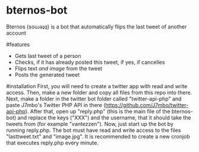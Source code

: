 # bternos-bot
Bternos (souɹǝʇq) is a bot that automatically flips the last tweet of another account

#features
- Gets last tweet of a person
- Checks, if it has already posted this tweet, if yes, if cancelles
- Flips text *and image* from the tweet
- Posts the generated tweet

#installation
First, you will need to create a twitter app with read and write access.
Then, make a new folder and copy all files from this repo into there.
Next, make a folder in the twitter bot folder called "twitter-api-php" and paste J7mbo's Twitter PHP API in there (https://github.com/J7mbo/twitter-api-php).
After that, open up "reply.php" (this is the main file of the bternos-bot) and replace the keys ("XXX") and the username, that it should take the tweets from (for example "vantezzen").
Now, just start up the bot by running reply.php. The bot must have read and write access to the files "lasttweet.txt" and "image.jpg". It is recommended to create a new cronjob that executes reply.php every minute.
